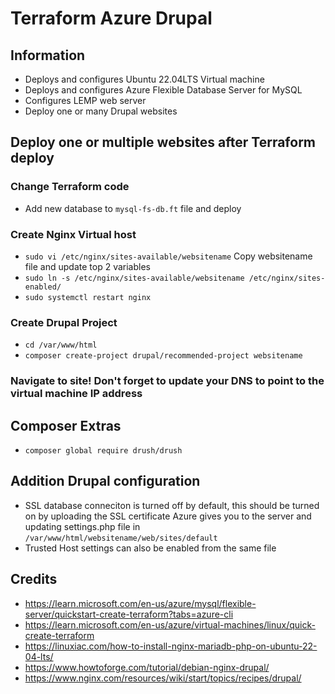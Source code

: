 # Terraform Azure Drupal

## Information
* Deploys and configures Ubuntu 22.04LTS Virtual machine
* Deploys and configures Azure Flexible Database Server for MySQL
* Configures LEMP web server
* Deploy one or many Drupal websites


## Deploy one or multiple websites after Terraform deploy

### Change Terraform code
* Add new database to `mysql-fs-db.ft` file and deploy

### Create Nginx Virtual host
* `sudo vi /etc/nginx/sites-available/websitename` Copy websitename file and update top 2 variables
* `sudo ln -s /etc/nginx/sites-available/websitename /etc/nginx/sites-enabled/`
* `sudo systemctl restart nginx`

### Create Drupal Project
* `cd /var/www/html`
* `composer create-project drupal/recommended-project websitename`

### Navigate to site! Don't forget to update your DNS to point to the virtual machine IP address

## Composer Extras
* `composer global require drush/drush`

## Addition Drupal configuration
* SSL database conneciton is turned off by default, this should be turned on by uploading the SSL certificate Azure gives you to the server and updating settings.php file in `/var/www/html/websitename/web/sites/default`
* Trusted Host settings can also be enabled from the same file

## Credits
* https://learn.microsoft.com/en-us/azure/mysql/flexible-server/quickstart-create-terraform?tabs=azure-cli
* https://learn.microsoft.com/en-us/azure/virtual-machines/linux/quick-create-terraform
* https://linuxiac.com/how-to-install-nginx-mariadb-php-on-ubuntu-22-04-lts/
* https://www.howtoforge.com/tutorial/debian-nginx-drupal/
* https://www.nginx.com/resources/wiki/start/topics/recipes/drupal/